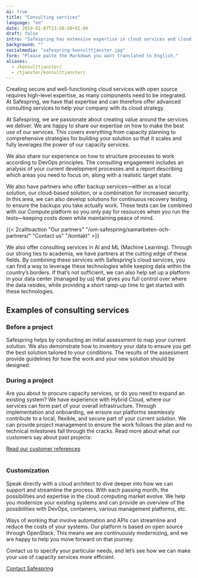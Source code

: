 ```yaml
---
ai: true
title: "Consulting services"
language: "en"
date: 2019-01-07T13:58:58+01:00
draft: false
intro: "Safespring has extensive expertise in cloud services and cloud applications. We also have a network of partners who can help you get started."
background: ""
socialmedia: "safespring-konsulttjanster.jpg"
form: "Please paste the Markdown you want translated to English."
aliases:
  - /konsulttjanster/
  - /tjanster/konsulttjanster/
---
```

<div class="ingress"><p>Creating secure and well-functioning cloud services with open source requires high-level expertise, as many components need to be integrated. At Safespring, we have that expertise and can therefore offer advanced consulting services to help your company with its cloud strategy.</p></div>

At Safespring, we are passionate about creating value around the services we deliver. We are happy to share our expertise on how to make the best use of our services. This covers everything from capacity planning to comprehensive strategies for building your solution so that it scales and fully leverages the power of our capacity services.

We also share our experience on how to structure processes to work according to DevOps principles. The consulting engagement includes an analysis of your current development processes and a report describing which areas you need to focus on, along with a realistic target state.

We also have partners who offer backup services—either as a local solution, our cloud-based solution, or a combination for increased security. In this area, we can also develop solutions for continuous recovery testing to ensure the backups you take actually work. These tests can be combined with our Compute platform so you only pay for resources when you run the tests—keeping costs down while maintaining peace of mind.

{{< 2calltoaction "Our partners" "/om-safespring/samarbeten-och-partners/" "Contact us" "/kontakt" >}}

We also offer consulting services in AI and ML (Machine Learning). Through our strong ties to academia, we have partners at the cutting edge of these fields. By combining these services with Safespring’s cloud services, you can find a way to leverage these technologies while keeping data within the country’s borders. If that’s not sufficient, we can also help set up a platform in your data center (managed by us) that gives you full control over where the data resides, while providing a short ramp-up time to get started with these technologies.

## Examples of consulting services

### Before a project

Safespring helps by conducting an initial assessment to map your current solution. We also demonstrate how to inventory your data to ensure you get the best solution tailored to your conditions. The results of the assessment provide guidelines for how the work and your new solution should be designed.

### During a project

Are you about to procure capacity services, or do you need to expand an existing system? We have experience with Hybrid Cloud, where our services can form part of your overall infrastructure. Through implementation and onboarding, we ensure our platforms seamlessly contribute to a local, flexible, and secure part of your current solution. We can provide project management to ensure the work follows the plan and no technical milestones fall through the cracks. Read more about what our customers say about past projects:

<a href="/referenser" id="text-button">Read our customer references</a></br></br>

### Customization

Speak directly with a cloud architect to dive deeper into how we can support and streamline the process. With each passing month, the possibilities and expertise in the cloud computing market evolve. We help you modernize your existing systems and can provide an overview of the possibilities with DevOps, containers, various management platforms, etc.

Ways of working that involve automation and APIs can streamline and reduce the costs of your systems. Our platform is based on open source through OpenStack. This means we are continuously modernizing, and we are happy to help you move forward on that journey.

Contact us to specify your particular needs, and let’s see how we can make your use of capacity services more efficient.

<a href="/kontakt" id="text-button">Contact Safespring</a>